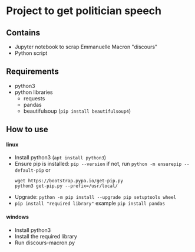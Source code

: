 # Project to get politician speech

## Contains

* Jupyter notebook to scrap Emmanuelle Macron "discours"
* Python script

## Requirements

* python3
* python libraries
    * requests
    * pandas
    * beautifulsoup (`pip install beautifulsoup4`)


## How to use

#### linux
* Install python3 (`apt install python3`)
* Ensure pip is installed: `pip --version`
    if not, run `python -m ensurepip --default-pip`
    or 
    ```
    wget https://bootstrap.pypa.io/get-pip.py
    python3 get-pip.py --prefix=/usr/local/
    ```
* Upgrade: `python -m pip install --upgrade pip setuptools wheel`
* `pip install "required library"` example `pip install pandas`

#### windows
* Install python3
* Install the required library
* Run discours-macron.py